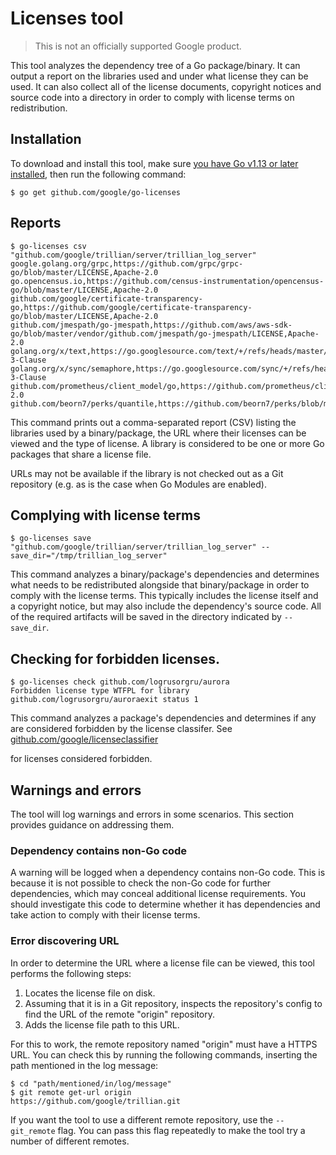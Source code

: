 # Licenses tool

> This is not an officially supported Google product.

This tool analyzes the dependency tree of a Go package/binary. It can output a
report on the libraries used and under what license they can be used. It can
also collect all of the license documents, copyright notices and source code
into a directory in order to comply with license terms on redistribution.

## Installation

To download and install this tool, make sure
[you have Go v1.13 or later installed](https://golang.org/dl/), then run the
following command:

```shell
$ go get github.com/google/go-licenses
```

## Reports

```shell
$ go-licenses csv "github.com/google/trillian/server/trillian_log_server"
google.golang.org/grpc,https://github.com/grpc/grpc-go/blob/master/LICENSE,Apache-2.0
go.opencensus.io,https://github.com/census-instrumentation/opencensus-go/blob/master/LICENSE,Apache-2.0
github.com/google/certificate-transparency-go,https://github.com/google/certificate-transparency-go/blob/master/LICENSE,Apache-2.0
github.com/jmespath/go-jmespath,https://github.com/aws/aws-sdk-go/blob/master/vendor/github.com/jmespath/go-jmespath/LICENSE,Apache-2.0
golang.org/x/text,https://go.googlesource.com/text/+/refs/heads/master/LICENSE,BSD-3-Clause
golang.org/x/sync/semaphore,https://go.googlesource.com/sync/+/refs/heads/master/LICENSE,BSD-3-Clause
github.com/prometheus/client_model/go,https://github.com/prometheus/client_model/blob/master/LICENSE,Apache-2.0
github.com/beorn7/perks/quantile,https://github.com/beorn7/perks/blob/master/LICENSE,MIT
```

This command prints out a comma-separated report (CSV) listing the libraries
used by a binary/package, the URL where their licenses can be viewed and the
type of license. A library is considered to be one or more Go packages that
share a license file.

URLs may not be available if the library is not checked out as a Git repository
(e.g. as is the case when Go Modules are enabled).

## Complying with license terms

```shell
$ go-licenses save "github.com/google/trillian/server/trillian_log_server" --save_dir="/tmp/trillian_log_server"
```

This command analyzes a binary/package's dependencies and determines what needs
to be redistributed alongside that binary/package in order to comply with the
license terms. This typically includes the license itself and a copyright
notice, but may also include the dependency's source code. All of the required
artifacts will be saved in the directory indicated by `--save_dir`.

## Checking for forbidden licenses.

```shell
$ go-licenses check github.com/logrusorgru/aurora
Forbidden license type WTFPL for library github.com/logrusorgru/auroraexit status 1
```

This command analyzes a package's dependencies and determines if any are
considered forbidden by the license classifer. See
[github.com/google/licenseclassifier](https://github.com/google/licenseclassifier/blob/842c0d70d7027215932deb13801890992c9ba364/license_type.go#L323)

for licenses considered forbidden.

## Warnings and errors

The tool will log warnings and errors in some scenarios. This section provides
guidance on addressing them.

### Dependency contains non-Go code

A warning will be logged when a dependency contains non-Go code. This is because
it is not possible to check the non-Go code for further dependencies, which may
conceal additional license requirements. You should investigate this code to
determine whether it has dependencies and take action to comply with their
license terms.

### Error discovering URL

In order to determine the URL where a license file can be viewed, this tool
performs the following steps:

1.  Locates the license file on disk.
2.  Assuming that it is in a Git repository, inspects the repository's config to
    find the URL of the remote "origin" repository.
3.  Adds the license file path to this URL.

For this to work, the remote repository named "origin" must have a HTTPS URL.
You can check this by running the following commands, inserting the path
mentioned in the log message:

```shell
$ cd "path/mentioned/in/log/message"
$ git remote get-url origin
https://github.com/google/trillian.git
```

If you want the tool to use a different remote repository, use the
`--git_remote` flag. You can pass this flag repeatedly to make the tool try a
number of different remotes.
